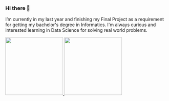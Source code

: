 ### Hi there 👋

I’m currently in my last year and finishing my Final Project as a requirement for getting my bachelor's degree in Informatics. 
I'm always curious and interested learning in Data Science for solving real world problems.

<p align="left">
<a href="https://github.com/marcellinus-witarsah">
  <img height="180em" src="https://github-readme-stats-eight-theta.vercel.app/api?username=marcellinus-witarsah&show_icons=true&theme=algolia&include_all_commits=true&count_private=true"/>
  <img height="180em" src="https://github-readme-stats-eight-theta.vercel.app/api/top-langs/?username=marcellinus-witarsah&layout=compact&langs_count=8&theme=algolia"/>
</a>
</p>
